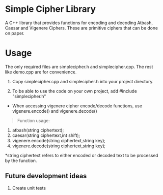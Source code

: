 # Simple Cipher Library
A C++ library that provides functions for encoding and decoding Atbash, Caesar and Vigenere Ciphers. These are primitive ciphers that can be done on paper.
# Usage
The only required files are simplecipher.h and simplecipher.cpp. The rest like demo.cpp are for convenience.

1. Copy simplecipher.cpp and simplecipher.h into your project directory.

2. To be able to use the code on your own project, add #include "simplecipher.h"
  * When accessing vigenere cipher encode/decode functions, use vigenere.encode() and vigenere.decode()

>Function usage:
  1. atbash(string ciphertext);
  2. caesar(string ciphertext,int shift);
  3. vigenere.encode(string ciphertext,string key);
  4. vigenere.decode(string ciphertext,string key);

*string ciphertext refers to either encoded or decoded text to be processed by the function.

## Future development ideas
1. Create unit tests